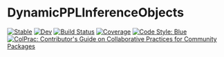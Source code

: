# DynamicPPLInferenceObjects

[![Stable](https://img.shields.io/badge/docs-stable-blue.svg)](https://TuringLang.github.io/DynamicPPLInferenceObjects.jl/stable/)
[![Dev](https://img.shields.io/badge/docs-dev-blue.svg)](https://TuringLang.github.io/DynamicPPLInferenceObjects.jl/dev/)
[![Build Status](https://github.com/TuringLang/DynamicPPLInferenceObjects.jl/actions/workflows/CI.yml/badge.svg?branch=main)](https://github.com/TuringLang/DynamicPPLInferenceObjects.jl/actions/workflows/CI.yml?query=branch%3Amain)
[![Coverage](https://codecov.io/gh/TuringLang/DynamicPPLInferenceObjects.jl/branch/main/graph/badge.svg)](https://codecov.io/gh/TuringLang/DynamicPPLInferenceObjects.jl)
[![Code Style: Blue](https://img.shields.io/badge/code%20style-blue-4495d1.svg)](https://github.com/invenia/BlueStyle)
[![ColPrac: Contributor's Guide on Collaborative Practices for Community Packages](https://img.shields.io/badge/ColPrac-Contributor's%20Guide-blueviolet)](https://github.com/SciML/ColPrac)
